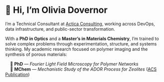 # 👋 Hi, I’m Olivia Dovernor

I’m a Technical Consultant at [Actica Consulting](https://www.actica.co.uk/), working across DevOps, data infrastructure, and public-sector transformation.

With a **PhD in Optics** and a **Master’s in Materials Chemistry**, I’m trained to solve complex problems through experimentation, structure, and systems thinking. My academic research focused on polymer imaging and the synthesis of porous materials:


&nbsp;&nbsp;&nbsp;&nbsp;📘 **PhD** — *Fourier Light Field Microscopy for Polymer Networks*  
&nbsp;&nbsp;&nbsp;&nbsp;📗 **MChem** — *Mechanistic Study of the ADOR Process for Zeolites* ([ACS Publication](https://pubs.acs.org/doi/full/10.1021/acs.cgd.3c01037))
